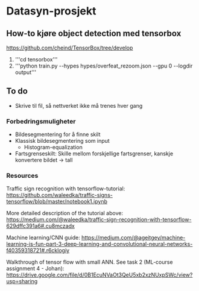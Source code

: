# Datasyn-prosjekt

## How-to kjøre object detection med tensorbox
https://github.com/cheind/TensorBox/tree/develop

1) '''cd tensorbox'''
2) '''python train.py --hypes hypes/overfeat_rezoom.json --gpu 0 --logdir output'''


## To do
* Skrive til fil, så nettverket ikke må trenes hver gang


### Forbedringsmuligheter

* Bildesegmentering for å finne skilt
* Klassisk bildesegmentering som input
    * Histogram-equalization
* Fartsgrenseskilt: Skille mellom forskjellige fartsgrenser, kanskje konvertere bildet -> tall


### Resources 
Traffic sign recognition with tensorflow-tutorial:
https://github.com/waleedka/traffic-signs-tensorflow/blob/master/notebook1.ipynb

More detailed description of the tutorial above:
https://medium.com/@waleedka/traffic-sign-recognition-with-tensorflow-629dffc391a6#.cu8mczadx

Machine learning/CNN guide:
https://medium.com/@ageitgey/machine-learning-is-fun-part-3-deep-learning-and-convolutional-neural-networks-f40359318721#.r6cklogiy

Walkthrough of tensor flow with small ANN. See task 2 (ML-course assignment 4 - Johan):
https://drive.google.com/file/d/0B1EcuNVaOt3QeU5xb2xzNUxpSWc/view?usp=sharing
